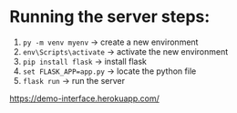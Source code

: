 # Running the server steps: #
1. `py -m venv myenv` -> create a new environment
2. `env\Scripts\activate` -> activate the new environment
3. `pip install flask` -> install flask
4. `set FLASK_APP=app.py` -> locate the python file
5. `flask run` -> run the server

https://demo-interface.herokuapp.com/
